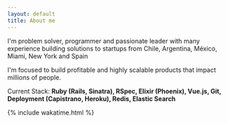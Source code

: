 ```yaml
---
layout: default
title: About me
---
```


<p class="about">
</p>
<p>
	I'm problem solver, programmer and passionate leader with many experience building solutions to startups from Chile, Argentina, México, Miami, New York and Spain
</p>
<p>
	I'm focused to build profitable and highly scalable products that impact millions of people.
</p>
<p>
	Current Stack: <b>Ruby (Rails, Sinatra), RSpec, Elixir (Phoenix), Vue.js, Git, Deployment (Capistrano, Heroku), Redis, Elastic Search </b>
</p>

{% include wakatime.html %}
